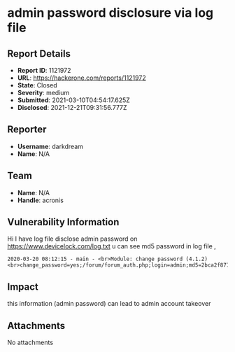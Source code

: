 # admin password disclosure via log file 

## Report Details
- **Report ID**: 1121972
- **URL**: https://hackerone.com/reports/1121972
- **State**: Closed
- **Severity**: medium
- **Submitted**: 2021-03-10T04:54:17.625Z
- **Disclosed**: 2021-12-21T09:31:56.777Z

## Reporter
- **Username**: darkdream
- **Name**: N/A

## Team
- **Name**: N/A
- **Handle**: acronis

## Vulnerability Information
Hi
I have log file disclose admin password  on https://www.devicelock.com/log.txt
u can see md5 password in log file ,
```
2020-03-20 08:12:15 - main - <br>Module: change password (4.1.2)<br>change_password=yes;/forum/forum_auth.php;login=admin;md5=2bca2f877b7a727861b59f4a4039d2e9
```

## Impact

this information (admin password) can lead to admin account takeover

## Attachments
No attachments
